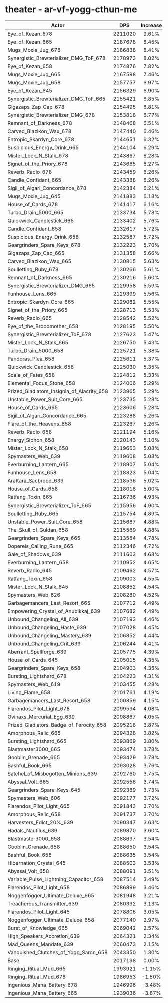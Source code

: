 # theater - ar-vf-yogg-cthun-me
| Actor | DPS | Increase |
|---|:---:|:---:|
|Eye_of_Kezan_678|2211020|9.61%|
|Eye_of_Kezan_665|2187678|8.45%|
|Mugs_Moxie_Jug_678|2186838|8.41%|
|Synergistic_Brewterializer_DMG_ToF_678|2178973|8.02%|
|Eye_of_Kezan_658|2174876|7.82%|
|Mugs_Moxie_Jug_665|2167598|7.46%|
|Mugs_Moxie_Jug_658|2157757|6.97%|
|Eye_of_Kezan_645|2156329|6.90%|
|Synergistic_Brewterializer_DMG_ToF_665|2155421|6.85%|
|Gigazaps_Zap_Cap_678|2154495|6.81%|
|Synergistic_Brewterializer_DMG_678|2153818|6.77%|
|Remnant_of_Darkness_678|2148468|6.51%|
|Carved_Blazikon_Wax_678|2147440|6.46%|
|Entropic_Skardyn_Core_678|2144651|6.32%|
|Suspicious_Energy_Drink_665|2144104|6.29%|
|Mister_Lock_N_Stalk_678|2143867|6.28%|
|Signet_of_the_Priory_678|2143665|6.27%|
|Reverb_Radio_678|2143459|6.26%|
|Candle_Confidant_665|2143388|6.26%|
|Sigil_of_Algari_Concordance_678|2142384|6.21%|
|Mugs_Moxie_Jug_645|2141883|6.18%|
|House_of_Cards_678|2141417|6.16%|
|Turbo_Drain_5000_665|2133734|5.78%|
|Quickwick_Candlestick_665|2133402|5.76%|
|Candle_Confidant_658|2132617|5.72%|
|Suspicious_Energy_Drink_658|2132587|5.72%|
|Geargrinders_Spare_Keys_678|2132223|5.70%|
|Gigazaps_Zap_Cap_665|2131358|5.66%|
|Carved_Blazikon_Wax_665|2130815|5.63%|
|Soulletting_Ruby_678|2130266|5.61%|
|Remnant_of_Darkness_665|2130216|5.60%|
|Synergistic_Brewterializer_DMG_665|2129958|5.59%|
|Funhouse_Lens_665|2129399|5.56%|
|Entropic_Skardyn_Core_665|2129062|5.55%|
|Signet_of_the_Priory_665|2128713|5.53%|
|Reverb_Radio_665|2128542|5.52%|
|Eye_of_the_Broodmother_658|2128195|5.50%|
|Synergistic_Brewterializer_ToF_678|2127623|5.47%|
|Mister_Lock_N_Stalk_665|2126750|5.43%|
|Turbo_Drain_5000_658|2125721|5.38%|
|Pandoras_Plea_658|2125611|5.37%|
|Quickwick_Candlestick_658|2125030|5.35%|
|Scale_of_Fates_658|2124812|5.33%|
|Elemental_Focus_Stone_658|2124006|5.29%|
|Prized_Gladiators_Insignia_of_Alacrity_658|2123965|5.29%|
|Unstable_Power_Suit_Core_665|2123735|5.28%|
|House_of_Cards_665|2123606|5.28%|
|Sigil_of_Algari_Concordance_665|2123288|5.26%|
|Flare_of_the_Heavens_658|2123267|5.26%|
|Reverb_Radio_658|2121194|5.16%|
|Energy_Siphon_658|2120143|5.10%|
|Mister_Lock_N_Stalk_658|2119663|5.08%|
|Spymasters_Web_639|2119608|5.08%|
|Everburning_Lantern_665|2118907|5.04%|
|Funhouse_Lens_658|2118823|5.04%|
|AraKara_Sacbrood_639|2118536|5.02%|
|House_of_Cards_658|2118018|5.00%|
|Ratfang_Toxin_665|2116736|4.93%|
|Synergistic_Brewterializer_ToF_665|2115956|4.90%|
|Soulletting_Ruby_665|2115754|4.89%|
|Unstable_Power_Suit_Core_658|2115687|4.88%|
|The_Skull_of_Guldan_658|2115569|4.88%|
|Geargrinders_Spare_Keys_665|2113584|4.78%|
|Doperels_Calling_Rune_665|2112346|4.72%|
|Gale_of_Shadows_639|2111603|4.68%|
|Everburning_Lantern_658|2110952|4.65%|
|Reverb_Radio_645|2109462|4.57%|
|Ratfang_Toxin_658|2109003|4.55%|
|Mister_Lock_N_Stalk_645|2108852|4.54%|
|Spymasters_Web_626|2108280|4.52%|
|Garbagemancers_Last_Resort_665|2107712|4.49%|
|Empowering_Crystal_of_Anubikkaj_639|2107682|4.49%|
|Unbound_Changeling_All_639|2107193|4.46%|
|Unbound_Changeling_Haste_639|2107028|4.45%|
|Unbound_Changeling_Mastery_639|2106852|4.44%|
|Unbound_Changeling_Crit_639|2106244|4.41%|
|Aberrant_Spellforge_639|2105775|4.39%|
|House_of_Cards_645|2105015|4.35%|
|Geargrinders_Spare_Keys_658|2104903|4.35%|
|Bursting_Lightshard_678|2104223|4.31%|
|Spymasters_Web_619|2103455|4.28%|
|Living_Flame_658|2101761|4.19%|
|Garbagemancers_Last_Resort_658|2100859|4.15%|
|Flarendos_Pilot_Light_678|2099594|4.08%|
|Ovinaxs_Mercurial_Egg_639|2098867|4.05%|
|Prized_Gladiators_Badge_of_Ferocity_658|2095218|3.87%|
|Amorphous_Relic_665|2094328|3.82%|
|Bursting_Lightshard_665|2093869|3.80%|
|Blastmaster3000_665|2093474|3.78%|
|Gooblin_Grenade_665|2093429|3.78%|
|Bashful_Book_665|2093028|3.76%|
|Satchel_of_Misbegotten_Minions_639|2092760|3.75%|
|Abyssal_Volt_665|2092556|3.74%|
|Geargrinders_Spare_Keys_645|2092389|3.73%|
|Spymasters_Web_606|2092177|3.72%|
|Flarendos_Pilot_Light_665|2091843|3.70%|
|Amorphous_Relic_658|2091737|3.70%|
|Harvesters_Edict_20%_639|2090347|3.63%|
|Hadals_Nautilus_639|2089870|3.60%|
|Blastmaster3000_658|2088697|3.54%|
|Gooblin_Grenade_658|2088650|3.54%|
|Bashful_Book_658|2088635|3.54%|
|Hibernation_Crystal_645|2088503|3.53%|
|Abyssal_Volt_658|2088091|3.51%|
|Variable_Pulse_Lightning_Capacitor_658|2087514|3.49%|
|Flarendos_Pilot_Light_658|2086899|3.46%|
|Noggenfogger_Ultimate_Deluxe_665|2081948|3.21%|
|Treacherous_Transmitter_639|2080392|3.13%|
|Flarendos_Pilot_Light_645|2078806|3.05%|
|Noggenfogger_Ultimate_Deluxe_658|2077140|2.97%|
|Burst_of_Knowledge_665|2069042|2.57%|
|High_Speakers_Accretion_639|2064321|2.34%|
|Mad_Queens_Mandate_639|2060473|2.15%|
|Vanquished_Clutches_of_Yogg_Saron_658|2043350|1.30%|
|Base|2017198|0.00%|
|Ringing_Ritual_Mud_665|1993921|-1.15%|
|Ringing_Ritual_Mud_678|1986953|-1.50%|
|Ingenious_Mana_Battery_678|1946996|-3.48%|
|Ingenious_Mana_Battery_665|1939036|-3.87%|
